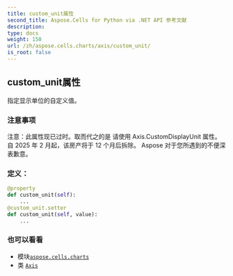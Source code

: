 ```yaml
---
title: custom_unit属性
second_title: Aspose.Cells for Python via .NET API 参考文献
description:
type: docs
weight: 150
url: /zh/aspose.cells.charts/axis/custom_unit/
is_root: false
---
```

## custom_unit属性

指定显示单位的自定义值。

### 注意事项

注意：此属性现已过时。取而代之的是
请使用 Axis.CustomDisplayUnit 属性。
自 2025 年 2 月起，该房产将于 12 个月后拆除。
Aspose 对于您所遇到的不便深表歉意。
### 定义：
```python
@property
def custom_unit(self):
    ...
@custom_unit.setter
def custom_unit(self, value):
    ...
```

### 也可以看看
* 模块[`aspose.cells.charts`](../../)
* 类 [`Axis`](/cells/python-net/zh/aspose.cells.charts/axis)
